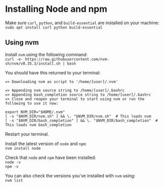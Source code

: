 # Installing Node and npm  

Make sure `curl`, `python`, and `build-essential` are installed on your machine:  
`sudo apt install curl python build-essential`  

## Using nvm

Install `nvm` using the following command:  
`curl -o- https://raw.githubusercontent.com/nvm-sh/nvm/v0.35.3/install.sh | bash`

You should have this returned to your terminal:  
```
=> Downloading nvm as script to '/home/[user]/.nvm'

=> Appending nvm source string to /home/[user]/.bashrc
=> Appending bash_completion source string to /home/[user]/.bashrc
=> Close and reopen your terminal to start using nvm or run the following to use it now:

export NVM_DIR="$HOME/.nvm"
[ -s "$NVM_DIR/nvm.sh" ] && \. "$NVM_DIR/nvm.sh"  # This loads nvm
[ -s "$NVM_DIR/bash_completion" ] && \. "$NVM_DIR/bash_completion"  # This loads nvm bash_completion
```

Restart your terminal.  

Install the latest version of `node` and `npm`:  
`nvm install node`  

Check that `node` and `npm` have been installed:  
`node -v`  
`npm -v`  

You can also check the versions you've installed with `nvm` using:  
`nvm list`  